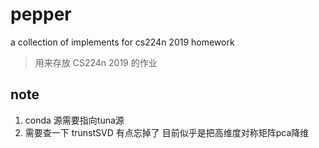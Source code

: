 # pepper
 a collection of implements for cs224n 2019 homework

> 用来存放 CS224n 2019 的作业

## note
1. conda 源需要指向tuna源
2. 需要查一下 trunstSVD 有点忘掉了 目前似乎是把高维度对称矩阵pca降维
